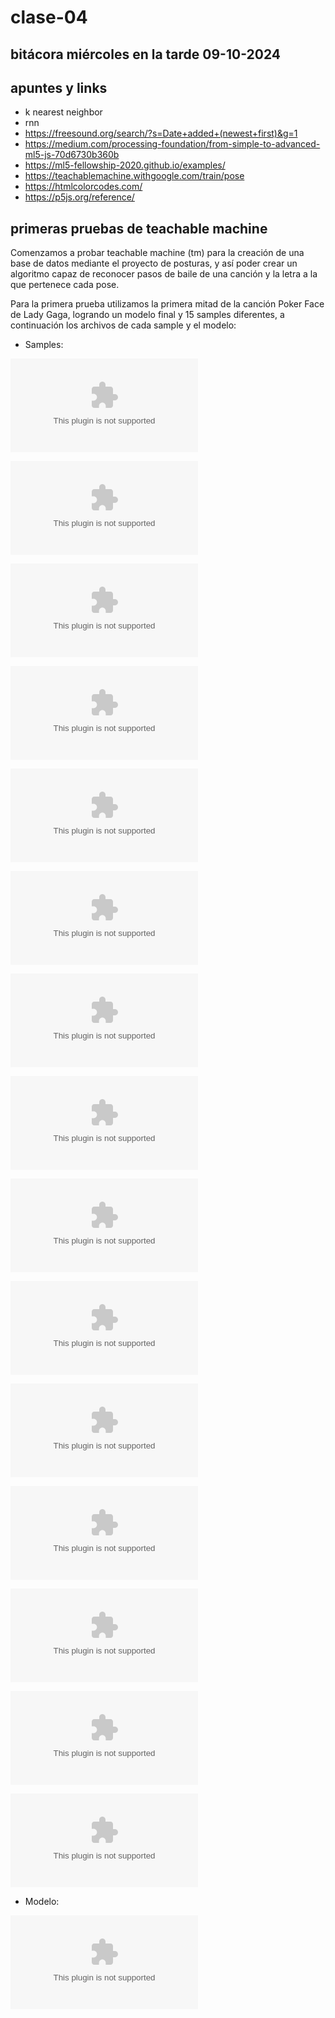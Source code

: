 # clase-04
## bitácora miércoles en la tarde 09-10-2024 

## apuntes y links

* k nearest neighbor
* rnn
* <https://freesound.org/search/?s=Date+added+(newest+first)&g=1>
* <https://medium.com/processing-foundation/from-simple-to-advanced-ml5-js-70d6730b360b>
* <https://ml5-fellowship-2020.github.io/examples/>
* <https://teachablemachine.withgoogle.com/train/pose>
* <https://htmlcolorcodes.com/>
* <https://p5js.org/reference/>

## primeras pruebas de teachable machine

Comenzamos a probar teachable machine (tm) para la creación de una base de datos mediante el proyecto de posturas, y así poder crear un algoritmo capaz de reconocer pasos de baile de una canción y la letra a la que pertenece cada pose.

Para la primera prueba utilizamos la primera mitad de la canción Poker Face de Lady Gaga, logrando un modelo final y 15 samples diferentes, a continuación los archivos de cada sample y el modelo:

* Samples:

![samples de prueba](./iwannaholdem-samples.zip)
 
![samples de prueba](.liketheydointexas-samples.zip)

![samples de prueba](.please-samples.zip)

![samples de prueba](.foldem-samples.zip)

![samples de prueba](.letemhitme-samples.zip)

![samples de prueba](.raisetit-samples.zip)

![samples de prueba](.babystaywithme-samples.zip)

![samples de prueba](.iloveit-samples.zip)

![samples de prueba](.lovegameintuition-samples.zip)

![samples de prueba](.playthecardswithspadestostart-samples.zip)

![samples de prueba](.andafterhisbeenhooked-samples.zip)

![samples de prueba](.illplaytheonethstsonhisheart-samples.zip)

![samples de prueba](.ohohohohohohoh-samples.zip)

![samples de prueba](.illgethimhot-samples.zip)

![samples de prueba](.showhimwhativegot-samples.zip)

* Modelo:
  
![samples de prueba](.my-pose-model.zip)










